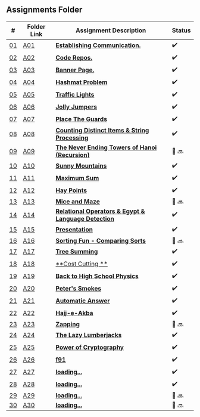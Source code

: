 ## Assignments Folder

|                                                  #                                                   | Folder Link                                                                                           | Assignment Description                                                                                                        | Status |
| :--------------------------------------------------------------------------------------------------: | ----------------------------------------------------------------------------------------------------- | ----------------------------------------------------------------------------------------------------------------------------- | ------ |
| [01](https://docs.google.com/spreadsheets/d/1jAkhTTA8b8BxF5ckkyct44jOz8PNmREB9QxGERVDSeY/edit#gid=0) | [A01](https://docs.google.com/spreadsheets/d/1jAkhTTA8b8BxF5ckkyct44jOz8PNmREB9QxGERVDSeY/edit#gid=0) | [**Establishing Communication.**](https://docs.google.com/spreadsheets/d/1jAkhTTA8b8BxF5ckkyct44jOz8PNmREB9QxGERVDSeY/edit#gid=0)          |:heavy_check_mark: |
| [02](https://github.com/LoicKonan/4883-PT-Konan/tree/master/Assignments) | [A02](https://github.com/LoicKonan/4883-PT-Konan/tree/master/Assignments)                             | [**Code Repos.**](https://github.com/LoicKonan/4883-PT-Konan/tree/master/Assignments)                                                    | :heavy_check_mark: |
| [03](./A03) | [A03](./A03) | [**Banner Page.**](A03)          | :heavy_check_mark: |
| [04](./A04) | [A04](./A04) | [**Hashmat Problem**](A04)       | :heavy_check_mark: |
| [05](./A05) | [A05](./A05) | [**Traffic Lights**](A05)        | :heavy_check_mark: |
| [06](./A06) | [A06](./A06) | [**Jolly Jumpers**](A06)         | :heavy_check_mark: |
| [07](./A07) | [A07](./A07) | [**Place The Guards**](A07)      | :heavy_check_mark: |
| [08](./A08) | [A08](./A08) | [**Counting Distinct Items & String Processing**](A08)|:heavy_check_mark:|
| [09](./A09) | [A09](./A09) | [**The Never Ending Towers of Hanoi (Recursion)**](A09)| 🔴 🔜 |
| [10](./A10) | [A10](./A10) | [**Sunny Mountains**](A10)      |:heavy_check_mark:|
| [11](./A11) | [A11](./A11) | [**Maximum Sum**](A11)          |:heavy_check_mark:|
| [12](./A12) | [A12](./A12) | [**Hay Points**](A12)           |:heavy_check_mark:|
| [13](./A13) | [A13](./A13) | [**Mice and Maze**](A13)        |🔴 🔜|
| [14](./A14) | [A14](./A14) | [**Relational Operators & Egypt & Language Detection**](A14)|:heavy_check_mark:|
| [15](./A15) | [A15](./A15) | [**Presentation**](A15)         |:heavy_check_mark:|
| [16](./A16) | [A16](./A16) | [**Sorting Fun - Comparing Sorts**](A16) |🔴 🔜|
| [17](./A17) | [A17](./A17) | [**Tree Summing**](A17) | :heavy_check_mark: |
| [18](./A18) | [A18](./A18) | [**Cost Cutting **](A18) | :heavy_check_mark: |
| [19](./A19) | [A19](./A19) | [**Back to High School Physics**](A19) | :heavy_check_mark: |
| [20](./A20) | [A20](./A20) | [**Peter's Smokes**](A20)         | :heavy_check_mark: |
| [21](./A21) | [A21](./A21) | [**Automatic Answer**](A21) | :heavy_check_mark: |
| [22](./A22) | [A22](./A22) | [**Hajj-e-Akba**](A22)       | :heavy_check_mark: |
| [23](./A23) | [A23](./A23) | [**Zapping**](A23)         | 🔴 🔜 |
| [24](./A24) | [A24](./A24) | [**The Lazy Lumberjacks**](A24)     | :heavy_check_mark: |
| [25](./A25) | [A25](./A25) | [**Power of Cryptography**](A25)          | :heavy_check_mark:  |
| [26](./A26) | [A26](./A26) | [**f91**](A26)              | :heavy_check_mark: |
| [27](./A27) | [A27](./A27) | [**loading...**](A27) | :heavy_check_mark: |
| [28](./A28) | [A28](./A28) | [**loading...**](A28)| :heavy_check_mark: |
| [29](./A29) | [A29](./A29) | [**loading...**](A29)                  | 🔴 🔜 |
| [30](./A30) | [A30](./A30) | [**loading...**](A30)           | 🔴 🔜 |
